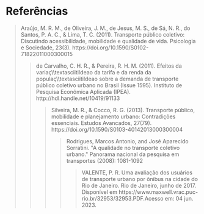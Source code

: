 # Referências

  <blockquote>Araújo, M. R. M., de Oliveira, J. M., de Jesus, M. S., de Sá, N. R., do Santos, P. A. C., & Lima, T. C. (2011). Transporte público coletivo: Discutindo acessibilidade, mobilidade e qualidade de vida. Psicologia e Sociedade, 23(3). https://doi.org/10.1590/S0102-71822011000300015<br />
  <blockquote>de Carvalho, C. H. R., & Pereira, R. H. M. (2011). Efeitos da variaç\\textasciitildeao da tarifa e da renda da populaç\\textasciitildeao sobre a demanda de transporte público coletivo urbano no Brasil (Issue 1595). Instituto de Pesquisa Econômica Aplicada (IPEA). http://hdl.handle.net/10419/91133<br />
  <blockquote>Silveira, M. R., & Cocco, R. G. (2013). Transporte público, mobilidade e planejamento urbano: Contradições essenciais. Estudos Avancados, 27(79). https://doi.org/10.1590/S0103-40142013000300004<br />
  <blockquote>Rodrigues, Marcos Antonio, and José Aparecido Sorratini. "A qualidade no transporte coletivo urbano." Panorama nacional da pesquisa em transportes (2008): 1081-1092<br />
<blockquote>VALENTE, P. R. Uma avaliação dos usuários de transporte urbano por ônibus na cidade do Rio de Janeiro.
 Rio de Janeiro, junho de 2017. Disponível em https://www.maxwell.vrac.puc-rio.br/32953/32953.PDF.Acesso em: 04 jun. 2023.
